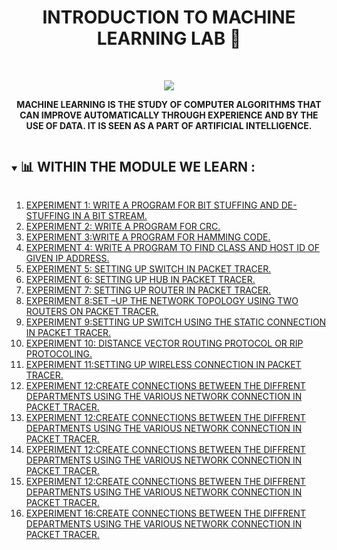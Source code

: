 <h1 align="center">INTRODUCTION TO MACHINE LEARNING LAB 🧠</h1>
<!-- PROJECT LOGO -->
<br />
<p align="center">
  <a href="https://github.com/DHANOLA/CLASS-NOTIX/tree/root/SEMESTER%204/DATA%20COMMUNICATION%20AND%20COMPUTER%20NETWORK%20LAB">
    <img src="https://media.giphy.com/media/iPj5oRtJzQGxwzuCKV/giphy.gif" >
  </a>

  

  <p align="center">
  <b>MACHINE LEARNING IS THE STUDY OF COMPUTER ALGORITHMS THAT CAN IMPROVE AUTOMATICALLY THROUGH EXPERIENCE AND BY THE USE OF DATA. IT IS SEEN AS A PART OF ARTIFICIAL INTELLIGENCE.</b>
    <br />
   
  </p>
</p>


<!-- TABLE OF CONTENTS -->
<details open="open">
  <summary><h2 style="display: inline-block">📊 WITHIN THE MODULE WE LEARN :</h2></summary>
  <ol>
      <li>  <a href="https://github.com/DHANOLA/CLASS-NOTIX/tree/root/SEMESTER%204/INTRODUCTION%20TO%20MACHINE%20LEARNING%20LAB/EXPERIMENT%201/EXPERIMENT%20NO%201.ipynb" style="color: ">EXPERIMENT 1: WRITE A PROGRAM FOR BIT STUFFING AND DE-STUFFING IN A BIT STREAM.</a></li>
                <li><a href="https://github.com/DHANOLA/CLASS-NOTIX/tree/root/SEMESTER%204/INTRODUCTION%20TO%20MACHINE%20LEARNING%20LAB/EXPERIMENT%202/EXPERIMENT%20NO%202.ipynb" style="color: ">EXPERIMENT 2: WRITE A PROGRAM FOR CRC. </a></li>
              <li><a href="https://github.com/DHANOLA/CLASS-NOTIX/tree/root/SEMESTER%204/INTRODUCTION%20TO%20MACHINE%20LEARNING%20LAB/EXPERIMENT%203/EXPERIMENT%20NO%203.ipynb" style="color: ">EXPERIMENT 3:WRITE A PROGRAM FOR HAMMING CODE.</a></li>
              <li><a href="https://github.com/DHANOLA/CLASS-NOTIX/tree/root/SEMESTER%204/INTRODUCTION%20TO%20MACHINE%20LEARNING%20LAB/EXPERIMENT%204/EXPERIMENT%20NO%204.ipynb" style="color: ">EXPERIMENT 4: WRITE A PROGRAM TO FIND CLASS AND HOST ID OF GIVEN IP ADDRESS.</a></li>
              <li><a href="https://github.com/DHANOLA/CLASS-NOTIX/tree/root/SEMESTER%204/INTRODUCTION%20TO%20MACHINE%20LEARNING%20LAB/EXPERIMENT%205/EXPERIMENT%20NO%205.ipynb" style="color: ">EXPERIMENT 5: SETTING UP SWITCH IN PACKET TRACER.</a></li>
               <li><a href="https://github.com/DHANOLA/CLASS-NOTIX/tree/root/SEMESTER%204/INTRODUCTION%20TO%20MACHINE%20LEARNING%20LAB/EXPERIMENT%206/EXPERIMENT%20NO%206.ipynb" style="color: ">EXPERIMENT 6: SETTING UP HUB IN PACKET TRACER.</a></li>
     <li><a href="https://github.com/DHANOLA/CLASS-NOTIX/tree/root/SEMESTER%204/INTRODUCTION%20TO%20MACHINE%20LEARNING%20LAB/EXPERIMENT%207/EXPERIMENT%20NO%207.ipynb" style="color: ">EXPERIMENT 7: SETTING UP ROUTER IN PACKET TRACER.</a></li>
               <li><a href="https://github.com/DHANOLA/CLASS-NOTIX/tree/root/SEMESTER%204/INTRODUCTION%20TO%20MACHINE%20LEARNING%20LAB/EXPERIMENT%208/EXPERIMENT%20NO%208.ipynb" style="color: ">EXPERIMENT 8:SET –UP THE NETWORK TOPOLOGY USING TWO ROUTERS ON PACKET TRACER.</a></li>
               <li><a href="https://github.com/DHANOLA/CLASS-NOTIX/tree/root/SEMESTER%204/INTRODUCTION%20TO%20MACHINE%20LEARNING%20LAB/EXPERIMENT%209/EXPERIMENT%20NO%209.ipynb" style="color: ">EXPERIMENT 9:SETTING UP SWITCH USING THE STATIC CONNECTION IN PACKET TRACER.</a></li>
               <li><a href="https://github.com/DHANOLA/CLASS-NOTIX/tree/root/SEMESTER%204/INTRODUCTION%20TO%20MACHINE%20LEARNING%20LAB/EXPERIMENT%2010/EXPERIMENT%20NO%2010.ipynb" style="color: ">EXPERIMENT 10: DISTANCE VECTOR ROUTING PROTOCOL OR RIP PROTOCOLING. </a></li>
               <li><a href="https://github.com/DHANOLA/CLASS-NOTIX/tree/root/SEMESTER%204/INTRODUCTION%20TO%20MACHINE%20LEARNING%20LAB/EXPERIMENT%2011/EXPERIMENT%20NO%2011.ipynb" style="color: ">EXPERIMENT 11:SETTING UP WIRELESS CONNECTION IN PACKET TRACER.</a></li>
               <li><a href="https://github.com/DHANOLA/CLASS-NOTIX/tree/root/SEMESTER%204/INTRODUCTION%20TO%20MACHINE%20LEARNING%20LAB/EXPERIMENT%2012/EXPERIMENT%20NO%2012.ipynb" style="color: ">EXPERIMENT 12:CREATE CONNECTIONS BETWEEN THE DIFFRENT DEPARTMENTS USING THE VARIOUS NETWORK CONNECTION IN PACKET TRACER. </a></li>
         <li><a href="https://github.com/DHANOLA/CLASS-NOTIX/tree/root/SEMESTER%204/INTRODUCTION%20TO%20MACHINE%20LEARNING%20LAB/EXPERIMENT%2013/EXPERIMENT%20NO%2013.ipynb" style="color: ">EXPERIMENT 12:CREATE CONNECTIONS BETWEEN THE DIFFRENT DEPARTMENTS USING THE VARIOUS NETWORK CONNECTION IN PACKET TRACER. </a></li>
         <li><a href="https://github.com/DHANOLA/CLASS-NOTIX/tree/root/SEMESTER%204/INTRODUCTION%20TO%20MACHINE%20LEARNING%20LAB/EXPERIMENT%2014/EXPERIMENT%20NO%2014.ipynb" style="color: ">EXPERIMENT 12:CREATE CONNECTIONS BETWEEN THE DIFFRENT DEPARTMENTS USING THE VARIOUS NETWORK CONNECTION IN PACKET TRACER. </a></li>
         <li><a href="https://github.com/DHANOLA/CLASS-NOTIX/tree/root/SEMESTER%204/INTRODUCTION%20TO%20MACHINE%20LEARNING%20LAB/EXPERIMENT%2015/EXPERIMENT%20NO%2015.ipynb" style="color: ">EXPERIMENT 12:CREATE CONNECTIONS BETWEEN THE DIFFRENT DEPARTMENTS USING THE VARIOUS NETWORK CONNECTION IN PACKET TRACER. </a></li>
         <li><a href="https://github.com/DHANOLA/CLASS-NOTIX/tree/root/SEMESTER%204/INTRODUCTION%20TO%20MACHINE%20LEARNING%20LAB/EXPERIMENT%2016/EXPERIMENT%20NO%2016.ipynb" style="color: ">EXPERIMENT 16:CREATE CONNECTIONS BETWEEN THE DIFFRENT DEPARTMENTS USING THE VARIOUS NETWORK CONNECTION IN PACKET TRACER. </a></li>
        
  </ol>
</details>


